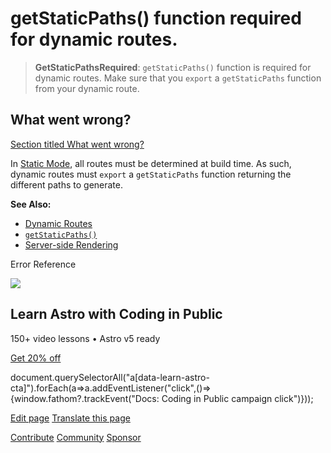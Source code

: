 getStaticPaths() function required for dynamic routes.
======================================================

> **GetStaticPathsRequired**: `getStaticPaths()` function is required for dynamic routes. Make sure that you `export` a `getStaticPaths` function from your dynamic route.

What went wrong?
----------------

[Section titled What went wrong?](#what-went-wrong)

In [Static Mode](/en/guides/routing/#static-ssg-mode), all routes must be determined at build time. As such, dynamic routes must `export` a `getStaticPaths` function returning the different paths to generate.

**See Also:**

*   [Dynamic Routes](/en/guides/routing/#dynamic-routes)
*   [`getStaticPaths()`](/en/reference/routing-reference/#getstaticpaths)
*   [Server-side Rendering](/en/guides/on-demand-rendering/)

Error Reference

![](/_astro/CodingInPublic.DpaYu7Qd_5sx41.webp)

Learn Astro with **Coding in Public**
-------------------------------------

150+ video lessons • Astro v5 ready

[Get 20% off](https://learnastro.dev?code=ASTRO_PROMO)

document.querySelectorAll("a\[data-learn-astro-cta\]").forEach(a=>a.addEventListener("click",()=>{window.fathom?.trackEvent("Docs: Coding in Public campaign click")}));

[Edit page](https://github.com/withastro/astro/blob/main/packages/astro/src/core/errors/errors-data.ts) [Translate this page](https://contribute.docs.astro.build/guides/i18n/)

[Contribute](/en/contribute/) [Community](https://astro.build/chat) [Sponsor](https://opencollective.com/astrodotbuild)

